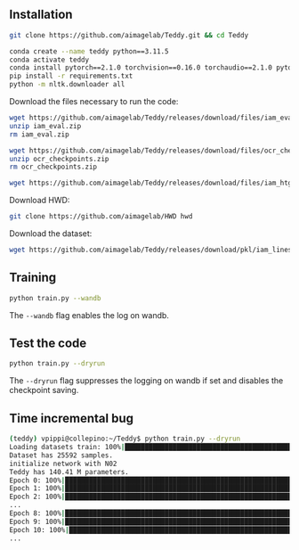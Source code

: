## Installation
```bash
git clone https://github.com/aimagelab/Teddy.git && cd Teddy
```

```bash
conda create --name teddy python==3.11.5
conda activate teddy
conda install pytorch==2.1.0 torchvision==0.16.0 torchaudio==2.1.0 pytorch-cuda=12.1 -c pytorch -c nvidia
pip install -r requirements.txt
python -m nltk.downloader all
```

Download the files necessary to run the code:
```bash
wget https://github.com/aimagelab/Teddy/releases/download/files/iam_eval.zip
unzip iam_eval.zip
rm iam_eval.zip

wget https://github.com/aimagelab/Teddy/releases/download/files/ocr_checkpoints.zip
unzip ocr_checkpoints.zip
rm ocr_checkpoints.zip

wget https://github.com/aimagelab/Teddy/releases/download/files/iam_htg_setting.json.gz -P files
```

Download HWD:
```bash
git clone https://github.com/aimagelab/HWD hwd
```

Download the dataset:
```bash
wget https://github.com/aimagelab/Teddy/releases/download/pkl/iam_lines_l_train.pkl -P files/datasets
```

## Training
```bash
python train.py --wandb
```
The `--wandb` flag enables the log on wandb.

## Test the code
```bash
python train.py --dryrun
```
The `--dryrun` flag suppresses the logging on wandb if set and disables the checkpoint saving.

## Time incremental bug
```bash
(teddy) vpippi@collepino:~/Teddy$ python train.py --dryrun
Loading datasets train: 100%|█████████████████████████████████████████████████████████████████████████████| 1/1 [00:02<00:00,  2.91s/it]
Dataset has 25592 samples.
initialize network with N02
Teddy has 140.41 M parameters.
Epoch 0: 100%|██████████████████████████████████████████████████████████████████████████████████████| 1000/1000 [03:36<00:00,  4.63it/s]
Epoch 1: 100%|██████████████████████████████████████████████████████████████████████████████████████| 1000/1000 [03:53<00:00,  4.29it/s]
Epoch 2: 100%|██████████████████████████████████████████████████████████████████████████████████████| 1000/1000 [03:57<00:00,  4.21it/s]
...
Epoch 8: 100%|████████████████████████████████████████████████████████████████████████████████████████| 200/200 [00:46<00:00,  4.28it/s]
Epoch 9: 100%|████████████████████████████████████████████████████████████████████████████████████████| 200/200 [00:46<00:00,  4.26it/s]
Epoch 10: 100%|███████████████████████████████████████████████████████████████████████████████████████| 200/200 [00:47<00:00,  4.21it/s]
...
```
